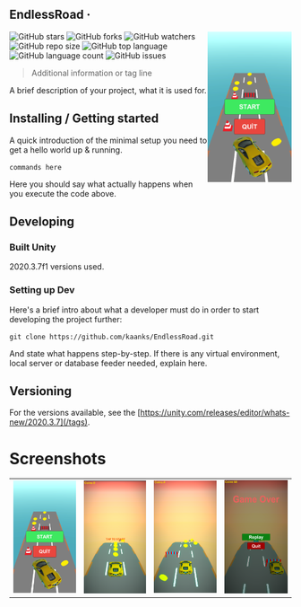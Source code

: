 ## EndlessRoad &middot; 
<img src="./endless_img/endless1.png" alt="Logo of the project"  width="150"  align="right">

![GitHub stars](https://img.shields.io/github/stars/kaanks/EndlessRoad?style=social) ![GitHub forks](https://img.shields.io/github/forks/kaanks/EndlessRoad?style=social) ![GitHub watchers](https://img.shields.io/github/watchers/kaanks/EndlessRoad?style=social) ![GitHub repo size](https://img.shields.io/github/repo-size/kaanks/EndlessRoad?style=plastic) ![GitHub top language](https://img.shields.io/github/languages/top/kaanks/EndlessRoad?style=plastic) ![GitHub language count](https://img.shields.io/github/languages/count/kaanks/EndlessRoad?style=plastic) ![GitHub issues](https://img.shields.io/github/issues/kaanks/EndlessRoad) 
<!-- ![GitHub last commit](https://img.shields.io/github/last-commit/kaanks/EndlessRoad?color=red&style=plastic) -->
 

> Additional information or tag line

A brief description of your project, what it is used for.

## Installing / Getting started

A quick introduction of the minimal setup you need to get a hello world up &
running.

```shell
commands here
```

Here you should say what actually happens when you execute the code above.

## Developing

### Built Unity
2020.3.7f1 versions used.


### Setting up Dev

Here's a brief intro about what a developer must do in order to start developing
the project further:

```shell
git clone https://github.com/kaanks/EndlessRoad.git

```

And state what happens step-by-step. If there is any virtual environment, local server or database feeder needed, explain here.


## Versioning

 For the versions available, see the [https://unity.com/releases/editor/whats-new/2020.3.7](/tags).


# Screenshots

<table>
   <tr>
      <td><img src="https://github.com/kaanks/EndlessRoad/blob/main//endless_img/endless1.png?raw=true"></td>
      <td><img src="https://github.com/kaanks/EndlessRoad/blob/main//endless_img/endless2.png?raw=true"></td>
      <td><img src="https://github.com/kaanks/EndlessRoad/blob/main//endless_img/endless3.png?raw=true"></td>
      <td><img src="https://github.com/kaanks/EndlessRoad/blob/main//endless_img/endless4.png?raw=true"></td>
   </tr>